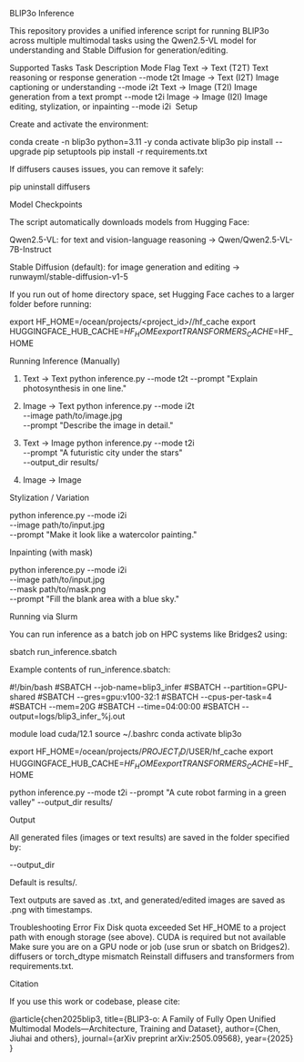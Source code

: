 BLIP3o Inference

This repository provides a unified inference script for running BLIP3o across multiple multimodal tasks using the Qwen2.5-VL model for understanding and Stable Diffusion for generation/editing.

Supported Tasks
Task	Description	Mode Flag
Text → Text (T2T)	Text reasoning or response generation	--mode t2t
Image → Text (I2T)	Image captioning or understanding	--mode i2t
Text → Image (T2I)	Image generation from a text prompt	--mode t2i
Image → Image (I2I)	Image editing, stylization, or inpainting	--mode i2i
️ Setup

Create and activate the environment:

conda create -n blip3o python=3.11 -y
conda activate blip3o
pip install --upgrade pip setuptools
pip install -r requirements.txt


If diffusers causes issues, you can remove it safely:

pip uninstall diffusers

Model Checkpoints

The script automatically downloads models from Hugging Face:

Qwen2.5-VL: for text and vision-language reasoning
→ Qwen/Qwen2.5-VL-7B-Instruct

Stable Diffusion (default): for image generation and editing
→ runwayml/stable-diffusion-v1-5

If you run out of home directory space, set Hugging Face caches to a larger folder before running:

export HF_HOME=/ocean/projects/<project_id>/<username>/hf_cache
export HUGGINGFACE_HUB_CACHE=$HF_HOME
export TRANSFORMERS_CACHE=$HF_HOME

Running Inference (Manually)
1. Text → Text
python inference.py --mode t2t --prompt "Explain photosynthesis in one line."

2. Image → Text
python inference.py --mode i2t \
    --image path/to/image.jpg \
    --prompt "Describe the image in detail."

3. Text → Image
python inference.py --mode t2i \
    --prompt "A futuristic city under the stars" \
    --output_dir results/

4. Image → Image

Stylization / Variation

python inference.py --mode i2i \
    --image path/to/input.jpg \
    --prompt "Make it look like a watercolor painting."


Inpainting (with mask)

python inference.py --mode i2i \
    --image path/to/input.jpg \
    --mask path/to/mask.png \
    --prompt "Fill the blank area with a blue sky."

Running via Slurm

You can run inference as a batch job on HPC systems like Bridges2 using:

sbatch run_inference.sbatch


Example contents of run_inference.sbatch:

#!/bin/bash
#SBATCH --job-name=blip3_infer
#SBATCH --partition=GPU-shared
#SBATCH --gres=gpu:v100-32:1
#SBATCH --cpus-per-task=4
#SBATCH --mem=20G
#SBATCH --time=04:00:00
#SBATCH --output=logs/blip3_infer_%j.out

module load cuda/12.1
source ~/.bashrc
conda activate blip3o

export HF_HOME=/ocean/projects/$PROJECT_ID/$USER/hf_cache
export HUGGINGFACE_HUB_CACHE=$HF_HOME
export TRANSFORMERS_CACHE=$HF_HOME

python inference.py --mode t2i --prompt "A cute robot farming in a green valley" --output_dir results/

Output

All generated files (images or text results) are saved in the folder specified by:

--output_dir


Default is results/.

Text outputs are saved as .txt, and generated/edited images are saved as .png with timestamps.

Troubleshooting
Error	Fix
Disk quota exceeded	Set HF_HOME to a project path with enough storage (see above).
CUDA is required but not available	Make sure you are on a GPU node or job (use srun or sbatch on Bridges2).
diffusers or torch_dtype mismatch	Reinstall diffusers and transformers from requirements.txt.

 Citation

If you use this work or codebase, please cite:

@article{chen2025blip3,
  title={BLIP3-o: A Family of Fully Open Unified Multimodal Models—Architecture, Training and Dataset},
  author={Chen, Jiuhai and others},
  journal={arXiv preprint arXiv:2505.09568},
  year={2025}
}
